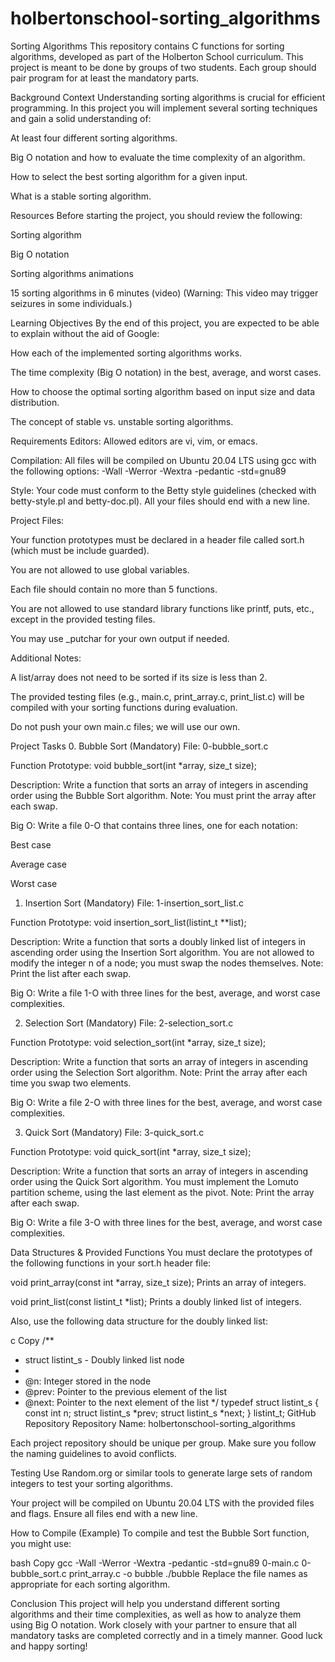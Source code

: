 # holbertonschool-sorting_algorithms
Sorting Algorithms
This repository contains C functions for sorting algorithms, developed as part of the Holberton School curriculum.
This project is meant to be done by groups of two students. Each group should pair program for at least the mandatory parts.

Background Context
Understanding sorting algorithms is crucial for efficient programming. In this project you will implement several sorting techniques and gain a solid understanding of:

At least four different sorting algorithms.

Big O notation and how to evaluate the time complexity of an algorithm.

How to select the best sorting algorithm for a given input.

What is a stable sorting algorithm.

Resources
Before starting the project, you should review the following:

Sorting algorithm

Big O notation

Sorting algorithms animations

15 sorting algorithms in 6 minutes (video)
(Warning: This video may trigger seizures in some individuals.)

Learning Objectives
By the end of this project, you are expected to be able to explain without the aid of Google:

How each of the implemented sorting algorithms works.

The time complexity (Big O notation) in the best, average, and worst cases.

How to choose the optimal sorting algorithm based on input size and data distribution.

The concept of stable vs. unstable sorting algorithms.

Requirements
Editors: Allowed editors are vi, vim, or emacs.

Compilation:
All files will be compiled on Ubuntu 20.04 LTS using gcc with the following options:
-Wall -Werror -Wextra -pedantic -std=gnu89

Style:
Your code must conform to the Betty style guidelines (checked with betty-style.pl and betty-doc.pl).
All your files should end with a new line.

Project Files:

Your function prototypes must be declared in a header file called sort.h (which must be include guarded).

You are not allowed to use global variables.

Each file should contain no more than 5 functions.

You are not allowed to use standard library functions like printf, puts, etc., except in the provided testing files.

You may use _putchar for your own output if needed.

Additional Notes:

A list/array does not need to be sorted if its size is less than 2.

The provided testing files (e.g., main.c, print_array.c, print_list.c) will be compiled with your sorting functions during evaluation.

Do not push your own main.c files; we will use our own.

Project Tasks
0. Bubble Sort (Mandatory)
File: 0-bubble_sort.c

Function Prototype:
void bubble_sort(int *array, size_t size);

Description:
Write a function that sorts an array of integers in ascending order using the Bubble Sort algorithm.
Note: You must print the array after each swap.

Big O:
Write a file 0-O that contains three lines, one for each notation:

Best case

Average case

Worst case

1. Insertion Sort (Mandatory)
File: 1-insertion_sort_list.c

Function Prototype:
void insertion_sort_list(listint_t **list);

Description:
Write a function that sorts a doubly linked list of integers in ascending order using the Insertion Sort algorithm. You are not allowed to modify the integer n of a node; you must swap the nodes themselves.
Note: Print the list after each swap.

Big O:
Write a file 1-O with three lines for the best, average, and worst case complexities.

2. Selection Sort (Mandatory)
File: 2-selection_sort.c

Function Prototype:
void selection_sort(int *array, size_t size);

Description:
Write a function that sorts an array of integers in ascending order using the Selection Sort algorithm.
Note: Print the array after each time you swap two elements.

Big O:
Write a file 2-O with three lines for the best, average, and worst case complexities.

3. Quick Sort (Mandatory)
File: 3-quick_sort.c

Function Prototype:
void quick_sort(int *array, size_t size);

Description:
Write a function that sorts an array of integers in ascending order using the Quick Sort algorithm. You must implement the Lomuto partition scheme, using the last element as the pivot.
Note: Print the array after each swap.

Big O:
Write a file 3-O with three lines for the best, average, and worst case complexities.

Data Structures & Provided Functions
You must declare the prototypes of the following functions in your sort.h header file:

void print_array(const int *array, size_t size);
Prints an array of integers.

void print_list(const listint_t *list);
Prints a doubly linked list of integers.

Also, use the following data structure for the doubly linked list:

c
Copy
/**
 * struct listint_s - Doubly linked list node
 *
 * @n: Integer stored in the node
 * @prev: Pointer to the previous element of the list
 * @next: Pointer to the next element of the list
 */
typedef struct listint_s
{
    const int n;
    struct listint_s *prev;
    struct listint_s *next;
} listint_t;
GitHub Repository
Repository Name: holbertonschool-sorting_algorithms

Each project repository should be unique per group. Make sure you follow the naming guidelines to avoid conflicts.

Testing
Use Random.org or similar tools to generate large sets of random integers to test your sorting algorithms.

Your project will be compiled on Ubuntu 20.04 LTS with the provided files and flags. Ensure all files end with a new line.

How to Compile (Example)
To compile and test the Bubble Sort function, you might use:

bash
Copy
gcc -Wall -Werror -Wextra -pedantic -std=gnu89 0-main.c 0-bubble_sort.c print_array.c -o bubble
./bubble
Replace the file names as appropriate for each sorting algorithm.

Conclusion
This project will help you understand different sorting algorithms and their time complexities, as well as how to analyze them using Big O notation. Work closely with your partner to ensure that all mandatory tasks are completed correctly and in a timely manner. Good luck and happy sorting!
